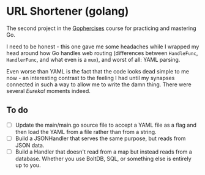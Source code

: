 # URL Shortener (golang)
The second project in the [Gophercises](https://gophercises.com/) course for
practicing and mastering Go.

I need to be honest - this one gave me some headaches while I wrapped my head
around how Go handles web routing (differences between `HandleFunc`, `HandlerFunc`,
and what even is a `mux`), and worst of all: YAML parsing.

Even worse than YAML is the fact that the code looks dead simple to me now -
an interesting contrast to the feeling I had until my synapses connected in
such a way to allow me to write the damn thing. There were several _Eureka!_
moments indeed.

## To do
- [ ] Update the main/main.go source file to accept a YAML file as a flag and then
load the YAML from a file rather than from a string.
- [ ] Build a JSONHandler that serves the same purpose, but reads from JSON data.
- [ ] Build a Handler that doesn't read from a map but instead reads from a database.
Whether you use BoltDB, SQL, or something else is entirely up to you.